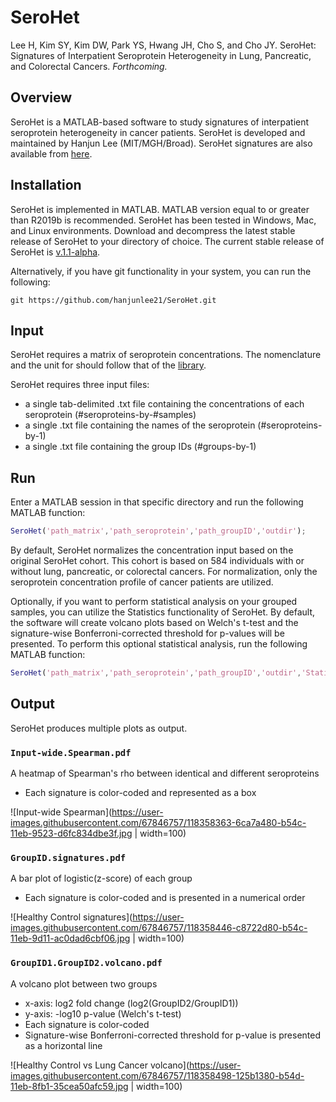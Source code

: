 # SeroHet
Lee H, Kim SY, Kim DW, Park YS, Hwang JH, Cho S, and Cho JY. SeroHet: Signatures of Interpatient Seroprotein Heterogeneity in Lung, Pancreatic, and Colorectal Cancers. _Forthcoming._
## Overview
SeroHet is a MATLAB-based software to study signatures of interpatient seroprotein heterogeneity in cancer patients.
SeroHet is developed and maintained by Hanjun Lee (MIT/MGH/Broad). SeroHet signatures are also available from [here](https://hanjun.group/wp-content/uploads/2021/05/SeroHet.v.1.0.txt). 
## Installation
SeroHet is implemented in MATLAB. MATLAB version equal to or greater than R2019b is recommended. SeroHet has been tested in Windows, Mac, and Linux environments.
Download and decompress the latest stable release of SeroHet to your directory of choice. The current stable release of SeroHet is [v.1.1-alpha](https://github.com/hanjunlee21/SeroHet/releases/tag/v.1.1-alpha).

Alternatively, if you have git functionality in your system, you can run the following:
```git
git https://github.com/hanjunlee21/SeroHet.git
```

## Input
SeroHet requires a matrix of seroprotein concentrations. The nomenclature and the unit for should follow that of the [library](https://hanjun.group/wp-content/uploads/2021/05/SeroHet.v.1.0.txt).

SeroHet requires three input files:
* a single tab-delimited .txt file containing the concentrations of each seroprotein (#seroproteins-by-#samples)
* a single .txt file containing the names of the seroprotein (#seroproteins-by-1)
* a single .txt file containing the group IDs (#groups-by-1)

## Run
Enter a MATLAB session in that specific directory and run the following MATLAB function:

```matlab
SeroHet('path_matrix','path_seroprotein','path_groupID','outdir');
```

By default, SeroHet normalizes the concentration input based on the original SeroHet cohort. This cohort is based on 584 individuals with or without lung, pancreatic, or colorectal cancers. For normalization, only the seroprotein concentration profile of cancer patients are utilized.

Optionally, if you want to perform statistical analysis on your grouped samples, you can utilize the Statistics functionality of SeroHet. By default, the software will create volcano plots based on Welch's t-test and the signature-wise Bonferroni-corrected threshold for p-values will be presented. To perform this optional statistical analysis, run the following MATLAB function:

```matlab
SeroHet('path_matrix','path_seroprotein','path_groupID','outdir','Statistics','on');
```

## Output
SeroHet produces multiple plots as output.
### `Input-wide.Spearman.pdf`
A heatmap of Spearman's rho between identical and different seroproteins
* Each signature is color-coded and represented as a box

![Input-wide Spearman](https://user-images.githubusercontent.com/67846757/118358363-6ca7a480-b54c-11eb-9523-d6fc834dbe3f.jpg | width=100)

### `GroupID.signatures.pdf`
A bar plot of logistic(z-score) of each group
* Each signature is color-coded and is presented in a numerical order

![Healthy Control signatures](https://user-images.githubusercontent.com/67846757/118358446-c8722d80-b54c-11eb-9d11-ac0dad6cbf06.jpg | width=100)

### `GroupID1.GroupID2.volcano.pdf`
A volcano plot between two groups
* x-axis: log2 fold change (log2(GroupID2/GroupID1))
* y-axis: -log10 p-value (Welch's t-test)
* Each signature is color-coded
* Signature-wise Bonferroni-corrected threshold for p-value is presented as a horizontal line

![Healthy Control vs Lung Cancer volcano](https://user-images.githubusercontent.com/67846757/118358498-125b1380-b54d-11eb-8fb1-35cea50afc59.jpg | width=100)
